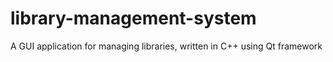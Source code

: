 # library-management-system
A GUI application for managing libraries, written in C++ using Qt framework
